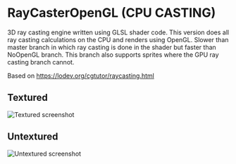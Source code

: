 # RayCasterOpenGL (CPU CASTING)
3D ray casting engine written using GLSL shader code. This version does all ray casting calculations on the CPU and renders using OpenGL. Slower than master branch in which ray casting is done in the shader but faster than NoOpenGL branch. This branch also supports sprites where the GPU ray casting branch cannot.

Based on https://lodev.org/cgtutor/raycasting.html

## Textured
![Textured screenshot](https://raw.githubusercontent.com/armytricks/3DRayCastingEngine/master/scr_textured.png)

## Untextured
![Untextured screenshot](https://raw.githubusercontent.com/armytricks/3DRayCastingEngine/master/scr_untextured.png)
